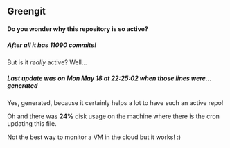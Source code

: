 ## Greengit

#### Do you wonder why this repository is so active?

##### After all it has 11090 commits!

But is it *really* active? Well...

##### Last update was on Mon May 18 at 22:25:02 when those lines were... generated

Yes, generated, because it certainly helps a lot to have such an active repo!

Oh and there was **24%** disk usage on the machine
where there is the cron updating this file.

Not the best way to monitor a VM in the cloud but it works! :)
